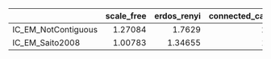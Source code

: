 |                     |   scale_free |   erdos_renyi |   connected_cave_man |   barabasi |
|:--------------------|-------------:|--------------:|---------------------:|-----------:|
| IC_EM_NotContiguous |      1.27084 |       1.7629  |              2.09882 |    4.56777 |
| IC_EM_Saito2008     |      1.00783 |       1.34655 |              1.24197 |    2.48512 |